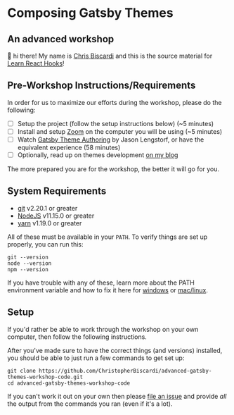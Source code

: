 # Composing Gatsby Themes

## An advanced workshop

🦋 hi there! My name is [Chris Biscardi](https://christopherbiscardi.com) and this is the
source material for [Learn React Hooks](https://kentcdodds.com/workshops/hooks)!

## Pre-Workshop Instructions/Requirements

In order for us to maximize our efforts during the workshop, please do the
following:

- [ ] Setup the project (follow the setup instructions below) (~5 minutes)
- [ ] Install and setup [Zoom](https://zoom.us) on the computer you will be
      using (~5 minutes)
- [ ] Watch [Gatsby Theme Authoring](https://egghead.io/courses/gatsby-theme-authoring)
      by Jason Lengstorf, or have the equivalent experience (58 minutes)
- [ ] Optionally, read up on themes development [on my blog](https://www.christopherbiscardi.com/tags/gatsby-themes)

The more prepared you are for the workshop, the better it will go for you.

## System Requirements

- [git][git] v2.20.1 or greater
- [NodeJS][node] v11.15.0 or greater
- [yarn][yarn] v1.19.0 or greater

All of these must be available in your `PATH`. To verify things are set up
properly, you can run this:

```
git --version
node --version
npm --version
```

If you have trouble with any of these, learn more about the PATH environment
variable and how to fix it here for [windows][win-path] or
[mac/linux][mac-path].

## Setup

If you'd rather be able to work through the workshop on your own computer, then
follow the following instructions.

After you've made sure to have the correct things (and versions) installed, you
should be able to just run a few commands to get set up:

```shell
git clone https://github.com/ChristopherBiscardi/advanced-gatsby-themes-workshop-code.git
cd advanced-gatsby-themes-workshop-code
```

If you can't work it out on your own
then please [file an issue][issue] and provide _all_ the output from the
commands you ran (even if it's a lot).

[yarn]: https://yarnpkg.com
[node]: https://nodejs.org
[git]: https://git-scm.com/
[win-path]: https://www.howtogeek.com/118594/how-to-edit-your-system-path-for-easy-command-line-access/
[mac-path]: http://stackoverflow.com/a/24322978/971592
[issue]: https://github.com/ChristopherBiscardi/advanced-gatsby-themes-workshop-code/issues/new

